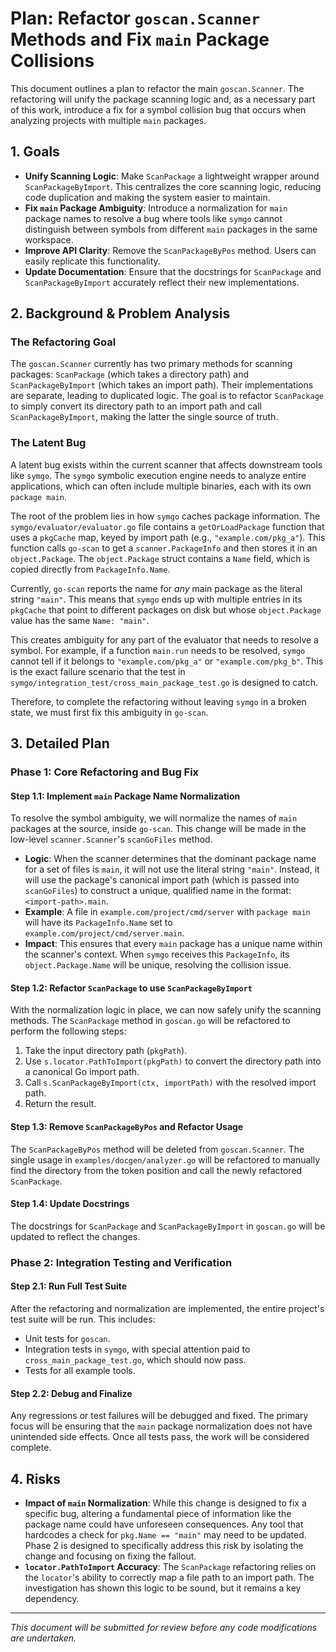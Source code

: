 # Plan: Refactor `goscan.Scanner` Methods and Fix `main` Package Collisions

This document outlines a plan to refactor the main `goscan.Scanner`. The refactoring will unify the package scanning logic and, as a necessary part of this work, introduce a fix for a symbol collision bug that occurs when analyzing projects with multiple `main` packages.

## 1. Goals

- **Unify Scanning Logic**: Make `ScanPackage` a lightweight wrapper around `ScanPackageByImport`. This centralizes the core scanning logic, reducing code duplication and making the system easier to maintain.
- **Fix `main` Package Ambiguity**: Introduce a normalization for `main` package names to resolve a bug where tools like `symgo` cannot distinguish between symbols from different `main` packages in the same workspace.
- **Improve API Clarity**: Remove the `ScanPackageByPos` method. Users can easily replicate this functionality.
- **Update Documentation**: Ensure that the docstrings for `ScanPackage` and `ScanPackageByImport` accurately reflect their new implementations.

## 2. Background & Problem Analysis

### The Refactoring Goal
The `goscan.Scanner` currently has two primary methods for scanning packages: `ScanPackage` (which takes a directory path) and `ScanPackageByImport` (which takes an import path). Their implementations are separate, leading to duplicated logic. The goal is to refactor `ScanPackage` to simply convert its directory path to an import path and call `ScanPackageByImport`, making the latter the single source of truth.

### The Latent Bug
A latent bug exists within the current scanner that affects downstream tools like `symgo`. The `symgo` symbolic execution engine needs to analyze entire applications, which can often include multiple binaries, each with its own `package main`.

The root of the problem lies in how `symgo` caches package information. The `symgo/evaluator/evaluator.go` file contains a `getOrLoadPackage` function that uses a `pkgCache` map, keyed by import path (e.g., `"example.com/pkg_a"`). This function calls `go-scan` to get a `scanner.PackageInfo` and then stores it in an `object.Package`. The `object.Package` struct contains a `Name` field, which is copied directly from `PackageInfo.Name`.

Currently, `go-scan` reports the name for *any* main package as the literal string `"main"`. This means that `symgo` ends up with multiple entries in its `pkgCache` that point to different packages on disk but whose `object.Package` value has the same `Name: "main"`.

This creates ambiguity for any part of the evaluator that needs to resolve a symbol. For example, if a function `main.run` needs to be resolved, `symgo` cannot tell if it belongs to `"example.com/pkg_a"` or `"example.com/pkg_b"`. This is the exact failure scenario that the test in `symgo/integration_test/cross_main_package_test.go` is designed to catch.

Therefore, to complete the refactoring without leaving `symgo` in a broken state, we must first fix this ambiguity in `go-scan`.

## 3. Detailed Plan

### Phase 1: Core Refactoring and Bug Fix

#### Step 1.1: Implement `main` Package Name Normalization

To resolve the symbol ambiguity, we will normalize the names of `main` packages at the source, inside `go-scan`. This change will be made in the low-level `scanner.Scanner`'s `scanGoFiles` method.

- **Logic**: When the scanner determines that the dominant package name for a set of files is `main`, it will not use the literal string `"main"`. Instead, it will use the package's canonical import path (which is passed into `scanGoFiles`) to construct a unique, qualified name in the format: `<import-path>.main`.
- **Example**: A file in `example.com/project/cmd/server` with `package main` will have its `PackageInfo.Name` set to `example.com/project/cmd/server.main`.
- **Impact**: This ensures that every `main` package has a unique name within the scanner's context. When `symgo` receives this `PackageInfo`, its `object.Package.Name` will be unique, resolving the collision issue.

#### Step 1.2: Refactor `ScanPackage` to use `ScanPackageByImport`

With the normalization logic in place, we can now safely unify the scanning methods. The `ScanPackage` method in `goscan.go` will be refactored to perform the following steps:
1.  Take the input directory path (`pkgPath`).
2.  Use `s.locator.PathToImport(pkgPath)` to convert the directory path into a canonical Go import path.
3.  Call `s.ScanPackageByImport(ctx, importPath)` with the resolved import path.
4.  Return the result.

#### Step 1.3: Remove `ScanPackageByPos` and Refactor Usage

The `ScanPackageByPos` method will be deleted from `goscan.Scanner`. The single usage in `examples/docgen/analyzer.go` will be refactored to manually find the directory from the token position and call the newly refactored `ScanPackage`.

#### Step 1.4: Update Docstrings

The docstrings for `ScanPackage` and `ScanPackageByImport` in `goscan.go` will be updated to reflect the changes.

### Phase 2: Integration Testing and Verification

#### Step 2.1: Run Full Test Suite

After the refactoring and normalization are implemented, the entire project's test suite will be run. This includes:
- Unit tests for `goscan`.
- Integration tests in `symgo`, with special attention paid to `cross_main_package_test.go`, which should now pass.
- Tests for all example tools.

#### Step 2.2: Debug and Finalize

Any regressions or test failures will be debugged and fixed. The primary focus will be ensuring that the `main` package normalization does not have unintended side effects. Once all tests pass, the work will be considered complete.

## 4. Risks

- **Impact of `main` Normalization**: While this change is designed to fix a specific bug, altering a fundamental piece of information like the package name could have unforeseen consequences. Any tool that hardcodes a check for `pkg.Name == "main"` may need to be updated. Phase 2 is designed to specifically address this risk by isolating the change and focusing on fixing the fallout.
- **`locator.PathToImport` Accuracy**: The `ScanPackage` refactoring relies on the `locator`'s ability to correctly map a file path to an import path. The investigation has shown this logic to be sound, but it remains a key dependency.

---
*This document will be submitted for review before any code modifications are undertaken.*
